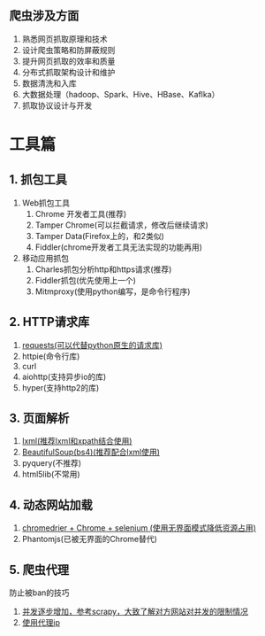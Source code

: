 ## 爬虫涉及方面

1. 熟悉网页抓取原理和技术
2. 设计爬虫策略和防屏蔽规则
3. 提升网页抓取的效率和质量
4. 分布式抓取架构设计和维护
5. 数据清洗和入库
6. 大数据处理（hadoop、Spark、Hive、HBase、Kaflka）
7. 抓取协议设计与开发

# 工具篇

## 1. 抓包工具
1. Web抓包工具
    1. Chrome 开发者工具(推荐)
    2. Tamper Chrome(可以拦截请求，修改后继续请求)
    3. Tamper Data(Firefox上的，和2类似)
    4. Fiddler(chrome开发者工具无法实现的功能再用)
2. 移动应用抓包
    1. Charles抓包分析http和https请求(推荐)
    2. Fiddler抓包(优先使用上一个)
    3. Mitmproxy(使用python编写，是命令行程序)

## 2. HTTP请求库
1. [requests(可以代替python原生的请求库)](/crawler/requests.md)
2. httpie(命令行库)
3. curl
4. aiohttp(支持异步io的库)
5. hyper(支持http2的库)

## 3. 页面解析
1. [lxml(推荐lxml和xpath结合使用)](/crawler/xpath.md)
2. [BeautifulSoup(bs4)(推荐配合lxml使用)](/crawler/beautifulsoup.md)
3. pyquery(不推荐)
4. html5lib(不常用)


## 4. 动态网站加载
1. [chromedrier + Chrome + selenium (使用无界面模式降低资源占用)](/crawler/selenium.md)
2. Phantomjs(已被无界面的Chrome替代)

## 5. 爬虫代理
防止被ban的技巧  
1. [并发逐步增加，参考scrapy，大致了解对方网站对并发的限制情况](/crawler/Scrapy/scrapy_optimization.md)
2. [使用代理ip](/crawler/proxy_server.md)
